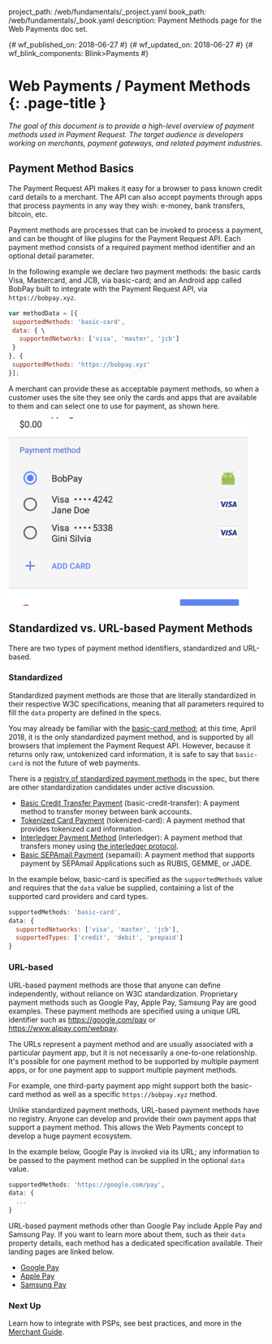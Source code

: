 project_path: /web/fundamentals/_project.yaml
book_path: /web/fundamentals/_book.yaml
description: Payment Methods page for the Web Payments doc set.

{# wf_published_on: 2018-06-27 #}
{# wf_updated_on: 2018-06-27 #}
{# wf_blink_components: Blink>Payments #}

# Web Payments / Payment Methods {: .page-title }

_The goal of this document is to provide a high-level overview of payment methods used 
in Payment Request. The target audience is developers working on merchants, payment 
gateways, and related payment industries._

## Payment Method Basics

The Payment Request API makes it easy for a browser to pass known credit card details 
to a merchant. The API can also accept payments through apps that process payments in 
any way they wish: e-money, bank transfers, bitcoin, etc.

Payment methods are processes that can be invoked to process a payment, and can be thought 
of like plugins for the Payment Request API. Each payment method consists of a required 
payment method identifier and an optional detail parameter. 

In the following example we declare two payment methods: the basic cards Visa, Mastercard, 
and JCB, via basic-card; and an Android app called BobPay built to integrate with the 
Payment Request API, via `https://bobpay.xyz`.

```javascript
var methodData = [{ 
 supportedMethods: 'basic-card', 
 data: { \
   supportedNetworks: ['visa', 'master', 'jcb'] 
 } 
}, { 
 supportedMethods: 'https://bobpay.xyz' 
}];
```

A merchant can provide these as acceptable payment methods, so when a customer uses the 
site they see only the cards and apps that are available to them and can select one to 
use for payment, as shown here. 

<img src="images/4-image1.png" width="473" height="371">

## Standardized vs. URL-based Payment Methods

There are two types of payment method identifiers, standardized and URL-based.

### Standardized

Standardized payment methods are those that are literally standardized in their respective 
W3C specifications, meaning that all parameters required to fill the `data` property are 
defined in the specs.

You may already be familiar with the 
[basic-card method](https://www.w3.org/TR/payment-method-basic-card/); 
at this time, April 2018, it is the only standardized payment method, and is supported by 
all browsers that implement the Payment Request API. However, because it returns only raw, 
untokenized card information, it is safe to say that `basic-card` is not the future of 
web payments.

There is a 
[registry of standardized payment methods](https://w3c.github.io/payment-method-id/#registry) 
in the spec, but there are other standardization candidates under active discussion. 

- [Basic Credit Transfer Payment](http://w3c.github.io/webpayments-methods-credit-transfer-direct-debit/) (basic-credit-transfer): 
A payment method to transfer money between bank accounts.
- [Tokenized Card Payment](https://w3c.github.io/webpayments/proposals/interledger-payment-method.html) (tokenized-card): 
A payment method that provides tokenized card information.
- [Interledger Payment Method](https://w3c.github.io/webpayments/proposals/interledger-payment-method.html) (interledger): 
A payment method that transfers money using [the interledger protocol](https://interledger.org/).
-  [Basic SEPAmail Payment](https://w3c.github.io/webpayments/proposals/sepamail) (sepamail): 
A payment method that supports payment by SEPAmail Applications such as RUBIS, GEMME, or JADE.

In the example below, basic-card is specified as the `supportedMethods` value and requires 
that the `data` value be supplied, containing a list of the supported card providers and 
card types.

```javascript
supportedMethods: 'basic-card',
data: {
  supportedNetworks: ['visa', 'master', 'jcb'],
  supportedTypes: ['credit', 'debit', 'prepaid']
}
```

### URL-based

URL-based payment methods are those that anyone can define independently, without reliance 
on W3C standardization. Proprietary payment methods such as Google Pay, Apple Pay, Samsung 
Pay are good examples. These payment methods are specified using a unique URL identifier 
such as https://google.com/pay or https://www.alipay.com/webpay. 

The URLs represent a payment method and are usually associated with a particular payment 
app, but it is not necessarily a one-to-one relationship. It's possible for one payment 
method to be supported by multiple payment apps, or for one payment app to support 
multiple payment methods. 

For example, one third-party payment app might support both the basic-card method as well 
as a specific `https://bobpay.xyz` method. 

Unlike standardized payment methods, URL-based payment methods have no registry. Anyone can 
develop and provide their own payment apps that support a payment method. This allows the 
Web Payments concept to develop a huge payment ecosystem.

In the example below, Google Pay is invoked via its URL; any information to be passed to the 
payment method can be supplied in the optional `data` value.

```javascript
supportedMethods: 'https://google.com/pay',
data: {
  ...
}
```

URL-based payment methods other than Google Pay include Apple Pay and Samsung Pay. If you want 
to learn more about them, such as their `data` property details, each method has a dedicated 
specification available. Their landing pages are linked below.


- [Google Pay](pay/api/web/)
- [Apple Pay](https://developer.apple.com/documentation/apple_pay_on_the_web)
- [Samsung Pay](https://developer.samsung.com/internet/android/web-payments-guide)

### Next Up

Learn how to integrate with PSPs, see best practices, and more in the 
[Merchant Guide](https://docs.google.com/document/d/17s-faFdkDc7DgviDigQR07jI0rh05HV3E2krNrs136Q/edit).
